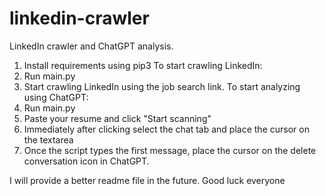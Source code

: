 # linkedin-crawler
LinkedIn crawler and ChatGPT analysis.

1. Install requirements using pip3
To start crawling LinkedIn:
2. Run main.py
3. Start crawling LinkedIn using the job search link.
To start analyzing using ChatGPT:
1. Run main.py
2. Paste your resume and click "Start scanning"
3. Immediately after clicking select the chat tab and place the cursor on the textarea
4. Once the script types the first message, place the cursor on the delete conversation icon in ChatGPT.

I will provide a better readme file in the future.
Good luck everyone
